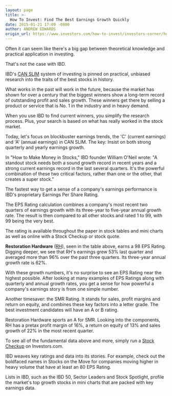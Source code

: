 ```yaml
---
layout: page
title: >-
  How To Invest: Find The Best Earnings Growth Quickly
date: 2015-01-21 17:09 -0800
author: ANDREW EDWARDS
origin_url: https://www.investors.com/how-to-invest/investors-corner/how-to-find-top-stocks/
---
```


Often it can seem like there's a big gap between theoretical knowledge and practical application in investing.

That's not the case with IBD.

IBD's [CAN SLIM](http://education.investors.com/) system of investing is pinned on practical, unbiased research into the traits of the best stocks in history.

What works in the past will work in the future, because the market has shown for over a century that the biggest winners show a long-term record of outstanding profit and sales growth. These winners get there by selling a product or service that is No. 1 in the industry and in heavy demand.

When you use IBD to find current winners, you simplify the research process. Plus, your search is based on what has really worked in the stock market.

Today, let's focus on blockbuster earnings trends, the 'C' (current earnings) and 'A' (annual earnings) in CAN SLIM. The key: Insist on both strong quarterly and yearly earnings growth.

In "How to Make Money in Stocks," IBD founder William O'Neil wrote: "A standout stock needs both a sound growth record in recent years and a strong current earnings record in the last several quarters. It's the powerful combination of these two critical factors, rather than one or the other, that creates a super stock."

The fastest way to get a sense of a company's earnings performance is IBD's proprietary Earnings Per Share Rating.

The EPS Rating calculation combines a company's most recent two quarters of earnings growth with its three-year to five-year annual growth rate. The result is then compared to all other stocks and rated 1 to 99, with 99 being the very best.

The rating is available throughout the paper in stock tables and mini charts as well as online with a Stock Checkup or stock quote.

**Restoration Hardware** ([RH](https://research.investors.com/quote.aspx?symbol=RH)), seen in the table above, earns a 98 EPS Rating. Digging deeper, we see that RH's earnings grew 53% last quarter and averaged more than 96% over the past three quarters. Its three-year annual growth rate is 62%.

With these growth numbers, it's no surprise to see an EPS Rating near the highest possible. After looking at many examples of EPS Ratings along with quarterly and annual growth rates, you get a sense for how powerful a company's earnings story is from one simple number.

Another timesaver: the SMR Rating. It stands for sales, profit margins and return on equity, and combines these key factors into a letter grade. The best investment candidates will have an A or B rating.

Restoration Hardware sports an A for SMR. Looking into the components, RH has a pretax profit margin of 16%, a return on equity of 13% and sales growth of 22% in the most recent quarter.

To see all of the fundamental data above and more, simply run a [Stock Checkup](http://education.investors.com/investors-corner/735332-using-stock-checkup-for-can-slim.htm) on Investors.com.

IBD weaves key ratings and data into its stories. For example, check out the boldfaced names in Stocks on the Move for companies moving higher in heavy volume that have at least an 80 EPS Rating.

Lists in IBD, such as the IBD 50, Sector Leaders and Stock Spotlight, profile the market's top growth stocks in mini charts that are packed with key earnings data.
